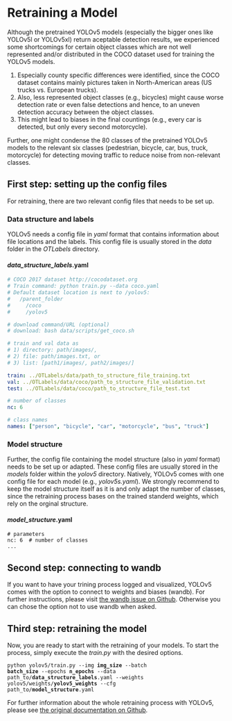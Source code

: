 # Retraining a Model

Although the pretrained YOLOv5 models (especially the bigger ones like YOLOv5l or YOLOv5xl) return aceptable detection results, we experienced some shortcomings for certain object classes which are not well represented and/or distributed in the COCO dataset used for training the YOLOv5 models.

1. Especially county specific differences were identified, since the COCO dataset contains mainly pictures taken in North-American areas (US trucks vs. European trucks).
2. Also, less represented object classes (e.g., bicycles) might cause worse detection rate or even false detections and hence, to an uneven detection accuracy between the object classes. 
3. This might lead to biases in the final countings (e.g., every car is detected, but only every second motorcycle).

Further, one might condense the 80 classes of the pretrained YOLOv5 models to the relevant six classes (pedestrian, bicycle, car, bus, truck, motorcycle) for detecting moving traffic to reduce noise from non-relevant classes.

## First step: setting up the config files

For retraining, there are two relevant config files that needs to be set up.

### Data structure and labels

YOLOv5 needs a config file in *yaml* format that contains information about file locations and the labels. 
This config file is usually stored in the *data* folder in the *OTLabels* directory.

#### *data_structure_labels*.yaml

```yaml
# COCO 2017 dataset http://cocodataset.org
# Train command: python train.py --data coco.yaml
# Default dataset location is next to /yolov5:
#   /parent_folder
#     /coco
#     /yolov5

# download command/URL (optional)
# download: bash data/scripts/get_coco.sh

# train and val data as 
# 1) directory: path/images/, 
# 2) file: path/images.txt, or 
# 3) list: [path1/images/, path2/images/]

train: ../OTLabels/data/path_to_structure_file_training.txt
val: ../OTLabels/data/coco/path_to_structure_file_validation.txt
test: ../OTLabels/data/coco/path_to_structure_file_test.txt

# number of classes
nc: 6

# class names
names: ["person", "bicycle", "car", "motorcycle", "bus", "truck"]
```

### Model structure

Further, the config file containing the model structure (also in *yaml* format) needs to be set up or adapted.
These config files are usually stored in the *models* folder within the *yolov5* directory.
Natively, YOLOv5 comes with one config file for each model (e.g., *yolov5s.yaml*).
We strongly recommend to keep the model structure itself as it is and only adapt the number of classes, since the retraining process bases on the trained standerd weights, which rely on the orginal structure.

#### *model_structure*.yaml

    # parameters
    nc: 6  # number of classes
    ...

## Second step: connecting to wandb

If you want to have your trining process logged and visualized, YOLOv5 comes with the option to connect to weights and biases (wandb).
For further instructions, please visit [the wandb issue on Github](https://github.com/ultralytics/yolov5/issues/1289).
Otherwise you can chose the option not to use wandb when asked.

## Third step: retraining the model

Now, you are ready to start with the retraining of your models.
To start the process, simply execute the *train.py* with the desired options.

<code>python yolov5/train.py --img **img_size** --batch **batch_size** --epochs **n_epochs** --data path_to/**data_structure_labels**.yaml --weights yolov5/weights/**yolov5_weights** --cfg path_to/**model_structure**.yaml</code>

For further information about the whole retraining process with YOLOv5, please see [the original documentation on Github](https://github.com/ultralytics/yolov5/wiki/Train-Custom-Data).
